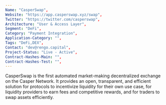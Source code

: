 ```yaml
---
Name: "CasperSwap",
Website: "https://app.casperswap.xyz/swap",
Twitter: "https://twitter.com/casperswap",
Architecture: "User & Access Layer",
Segment: "DeFi",
Category: "Payment Integration",
Application-Category: "",
Tags: "DeFi,DEX",
Contact: "dev@rengo.capital",
Project-Status: "Live - Active",
Contract-Hashes-Main: "",
Contract-Hashes-Test: "",
---
```

<!--lang:en--> 
CasperSwap is the first automated market-making decentralized exchange on the Casper Network. It provides an open, transparent, and efficient solution for protocols to incentivize liquidity for their own use case, for liquidity providers to earn fees and competitive rewards, and for traders to swap assets efficiently. 
<!--lang:es--] 
Implementación de ERC20 Token, Pair, Factory, Flash Swapper y WCSPR Contract para la plataforma CasperLabs.
<!--lang:de--] 
Implementierung von ERC20 Token, Pair, Factory, Flash Swapper und WCSPR-Vertrag für die CasperLabs-Plattform.
<!--lang:fr--] 
Implémentation d'ERC20 Token, Pair ,Factory, Flash Swapper et WCSPR Contract pour la plateforme CasperLabs.
<!--lang:pl--] 
Wdrożenie ERC20 Token, Pair, Factory, Flash Swapper i WCSPR Contract dla platformy CasperLabs.
<!--lang:uk--] 
Реалізація контракту ERC20 Token, Pair , Factory, Flash Swapper і WCSPR для платформи CasperLabs.
[!--lang:*-->  
